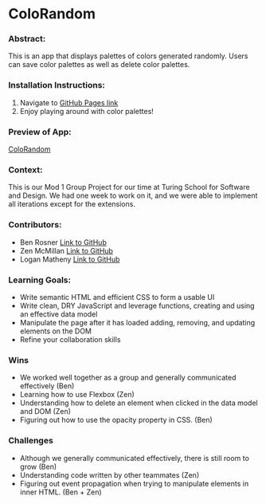 # ColoRandom

### Abstract:
This is an app that displays palettes of colors generated randomly. Users can save color palettes as well as delete color palettes.

### Installation Instructions:
1. Navigate to [GitHub Pages link](https://ben-rosner-williamsburg.github.io/coloRandom/)
2. Enjoy playing around with color palettes!

### Preview of App:
[ColoRandom](ColoRandom_ScreenShot.png)

### Context:
This is our Mod 1 Group Project for our time at Turing School for Software and Design. We had one week to work on it, and we were able to implement
all iterations except for the extensions.

### Contributors:
- Ben Rosner [Link to GitHub](https://github.com/ben-rosner-williamsburg)
- Zen McMillan [Link to GitHub](https://github.com/zenmcmillan)
- Logan Matheny [Link to GitHub](https://github.com/loganpaulmatheny)

### Learning Goals:
- Write semantic HTML and efficient CSS to form a usable UI
- Write clean, DRY JavaScript and leverage functions, creating and using an effective data model
- Manipulate the page after it has loaded adding, removing, and updating elements on the DOM
- Refine your collaboration skills

### Wins
- We worked well together as a group and generally communicated effectively (Ben)
- Learning how to use Flexbox (Zen)
- Understanding how to delete an element when clicked in the data model and DOM (Zen)
- Figuring out how to use the opacity property in CSS. (Ben)

### Challenges
- Although we generally communicated effectively, there is still room to grow (Ben)
- Understanding code written by other teammates (Zen)
- Figuring out event propagation when trying to manipulate elements in inner HTML. (Ben + Zen)